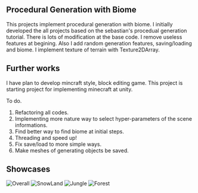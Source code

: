 ## Procedural Generation with Biome
This projects implement procedural generation with biome. I initially developed the all projects based on the sebastian's procedual generation tutorial. There is lots of modification at the base code. I remove useless features at begining. Also I add random generation features, saving/loading and biome. I implement texture of terrain with Texture2DArray. 

## Further works
I have plan to develop mincraft style, block editing game. This project is starting project for implementing minecraft at unity. 

To do.
1. Refactoring all codes.
2. Implementing more nature way to select hyper-parameters of the scene informations.
3. Find better way to find biome at initial steps.
4. Threading and speed up!
5. Fix save/load to more simple ways. 
6. Make meshes of generating objects be saved.

## Showcases
![Overall](http://emal.iptime.org/nextcloud/index.php/s/wG9PJ6oAG5dCn8Z/preview)
![SnowLand](http://emal.iptime.org/nextcloud/index.php/s/PMYs3c2GZXM5gk9/preview)
![Jungle](http://emal.iptime.org/nextcloud/index.php/s/cnncAM9k8Sy5NX2/preview)
![Forest](http://emal.iptime.org/nextcloud/index.php/s/Hogo2Q5CXmMjHiy/preview)
